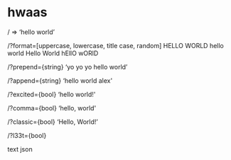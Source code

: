 # hwaas

/
=> ‘hello world’

/?format=[uppercase, lowercase, title case, random]
HELLO WORLD
hello world
Hello World
hEllO wORlD

/?prepend={string}
‘yo yo yo hello world’

/?append={string}
‘hello world alex'

/?excited={bool}
‘hello world!'

/?comma={bool}
‘hello, world'

/?classic={bool}
‘Hello, World!’

/?l33t={bool}

text
json
